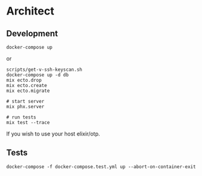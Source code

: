 # Architect

## Development

```
docker-compose up
```

or 

```
scripts/get-v-ssh-keyscan.sh
docker-compose up -d db
mix ecto.drop
mix ecto.create
mix ecto.migrate

# start server
mix phx.server

# run tests
mix test --trace
```
If you wish to use your host elixir/otp.

## Tests
```
docker-compose -f docker-compose.test.yml up --abort-on-container-exit
```
